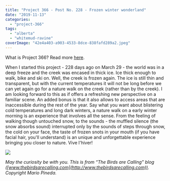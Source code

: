 ```yaml
---
title: "Project 366 - Post No. 228 - Frozen winter wonderland"
date: "2019-11-13"
categories: 
  - "project-366"
tags: 
  - "alberta"
  - "whitemud-ravine"
coverImage: "42e4a403-a903-4533-8dce-838fafd289a2.jpeg"
---
```


What is Project 366? Read more [here](https://thebirdsarecalling.com/2019/03/29/project-366/).  

When I started this project - 228 days ago on March 29 - the world was in a deep freeze and the creek was encased in thick ice. Ice thick enough to walk, bike and ski on. Well, the creek is frozen again. The ice is still thin and transparent, but with the current temperatures it will not be long before we can yet again go for a nature walk on the creek (rather than by the creek). I am looking forward to this as if offers a refreshing new perspective on a familiar scene. An added bonus is that it also allows to access areas that are inaccessible during the rest of the year. Say what you want about blistering cold temperatures and long dark winters, a nature walk on a early winter morning is an experience that involves all the sense. From the feeling of walking though untouched snow, to the sounds - the muffled silence (the snow absorbs sound) interrupted only by the sounds of steps through snow, the cold on your face, the taste of frozen snots in your mouth (if you have facial hair, you'll understand) is an unique and unforgettable experience bringing you closer to nature. Vive l'hiver!

![](https://thebirdsarecallingandimustgo.files.wordpress.com/2019/11/42e4a403-a903-4533-8dce-838fafd289a2.jpeg?w=1024)

_May the curiosity be with you. This is from “The Birds are Calling” blog ([www.thebirdsarecalling.com](http://www.thebirdsarecalling.com)). Copyright Mario Pineda._
